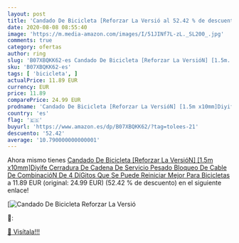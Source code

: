 ```yaml
---
layout: post
title: 'Candado De Bicicleta [Reforzar La Versió al 52.42 % de descuento'
date: 2020-08-08 08:55:40
image: 'https://m.media-amazon.com/images/I/51JINf7L-zL._SL200_.jpg'
comments: true
category: ofertas
author: ring
slug: 'B07XBQKK62-es Candado De Bicicleta [Reforzar La VersióN] [1.5m...'
sku: 'B07XBQKK62-es'
tags: [ 'bicicleta', ]
actualPrice: 11.89 EUR
currency: EUR
price: 11.89
comparePrice: 24.99 EUR
prodname: 'Candado De Bicicleta [Reforzar La VersióN] [1.5m x10mm]Diyife Cerradura De Cadena De Servicio Pesado  Bloqueo De Cable De CombinacióN De 4 DíGitos Que Se Puede Reiniciar Mejor Para Bicicletas'
country: 'es'
flag: '🇪🇸'
buyurl: 'https://www.amazon.es/dp/B07XBQKK62/?tag=tolees-21'
descuento: '52.42'
average: '10.790000000000001'
---
```


Ahora mismo tienes [Candado De Bicicleta [Reforzar La VersióN] [1.5m x10mm]Diyife Cerradura De Cadena De Servicio Pesado  Bloqueo De Cable De CombinacióN De 4 DíGitos Que Se Puede Reiniciar Mejor Para Bicicletas](https://www.amazon.es/dp/B07XBQKK62/?tag=tolees-21) a 11.89 EUR (original: 24.99 EUR) (52.42 %  de descuento) en el siguiente enlace!

[![Candado De Bicicleta [Reforzar La Versió](https://m.media-amazon.com/images/I/51JINf7L-zL._SL200_.jpg)](https://www.amazon.es/dp/B07XBQKK62/?tag=tolees-21)

🔎:


[🛒 Visítala!!!](https://www.amazon.es/dp/B07XBQKK62/?tag=tolees-21)

